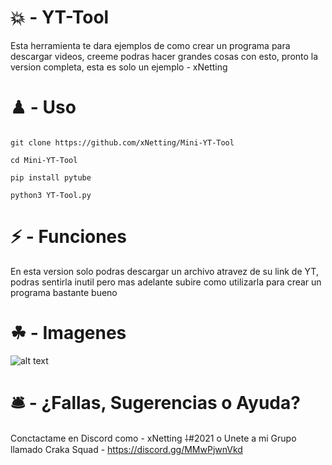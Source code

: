 # 💥 - YT-Tool

Esta herramienta te dara ejemplos de como crear un programa para descargar videos, creeme podras hacer grandes cosas con esto, pronto la version completa, esta es solo un ejemplo - xNetting

# ♟ - Uso 

```

git clone https://github.com/xNetting/Mini-YT-Tool

cd Mini-YT-Tool

pip install pytube

python3 YT-Tool.py

```


# ⚡ - Funciones

En esta version solo podras descargar un archivo atravez de su link de YT, podras sentirla inutil pero mas adelante subire como utilizarla para crear un programa bastante bueno

# ☘ - Imagenes

![alt text](https://cdn.discordapp.com/attachments/753459740335538272/858583732783939604/unknown.png)

# 🛎 - ¿Fallas, Sugerencias o Ayuda?

Conctactame en Discord como - xNetting ⸸#2021 o Unete a mi Grupo llamado Craka Squad - https://discord.gg/MMwPjwnVkd 
